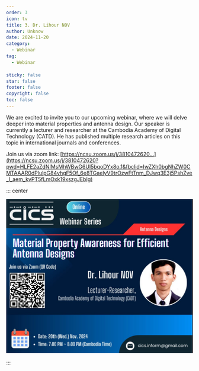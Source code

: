 ```yaml
---
order: 3
icon: tv
title: 3. Dr. Lihour NOV
author: Unknow
date: 2024-11-20
category:
  - Webinar
tag:
  - Webinar

sticky: false
star: false
footer: false
copyright: false
toc: false
---
```


We are excited to invite you to our upcoming webinar, where we will delve deeper into material properties and antenna design. Our speaker is currently a lecturer and researcher at the Cambodia Academy of Digital Technology (CATD). He has published multiple research articles on this topic in international journals and conferences.

Join us via zoom link: [https://ncsu.zoom.us/j/3810472620...](https://ncsu.zoom.us/j/3810472620?pwd=HLFE2aZdNIMsMhWBwG6Ul5bqoDYx8o.1&fbclid=IwZXh0bgNhZW0CMTAAAR0dPlulpG84vhgF5Of_6e8TGaelyV9trOzwFtTnm_DJwq3E3j5PshZve_I_aem_kvPT5fLmOxk19xszgJEbIg)

::: center

<img src="./image-20250225115647292.png" alt="image-20250225115647292" />

:::
